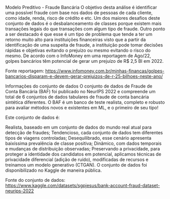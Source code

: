Modelo Preditivo - Fraude Bancária
O objetivo desta análise é identificar uma possível fraude com base nos dados de pessoas de cada cliente, como idade, renda, risco de crédito e etc. Um dos maiores desafios deste conjunto de dados é o desbalanceamento de classes porque existem mais transações legais do que transações com algum tipo de fraude. Outro ponto a ser destacado é que esse é um tipo de problema que tende a ter um retorno muito alto para instituições financeiras visto que a partir da identificação de uma suspeita de fraude, a instituição pode tomar decisões rápidas e objetivas evitando o prejuízo ou mesmo evitando o risco do mesmo. De acordo com o InfoMoney em uma reportagem de Ago/22, golpes bancários têm potencial de gerar um prejuízo de R$ 2,5 BI em 2022.

Fonte reportagem: https://www.infomoney.com.br/minhas-financas/golpes-bancarios-disparam-e-devem-gerar-prejuizos-de-r-25-bilhoes-neste-ano/

Informações do conjunto de dados
O conjunto de dados de Fraude de Conta Bancária (BAF) foi publicado no NeurIPS 2022 e compreende um total de 6 conjuntos de dados tabulares de fraude de conta bancária sintética diferentes. O BAF é um banco de teste realista, completo e robusto para avaliar métodos novos e existentes em ML, e o primeiro de seu tipo!

Este conjunto de dados é:

Realista, baseado em um conjunto de dados do mundo real atual para detecção de fraudes;
Tendencioso, cada conjunto de dados tem diferentes tipos de viagens controladas;
Desequilibrado, esse cenário apresenta baixíssima prevalência de classe positiva;
Dinâmico, com dados temporais e mudanças de distribuição observadas;
Preservando a privacidade, para proteger a identidade dos candidatos em potencial, aplicamos técnicas de privacidade diferencial (adição de ruído), modificadas de recursos e treinamos um modelo generativo (CTGAN).
O conjunto de dados foi disponibilizado no Kaggle de maneira pública.

Fonte do conjunto de dados: https://www.kaggle.com/datasets/sgpjesus/bank-account-fraud-dataset-neurips-2022



